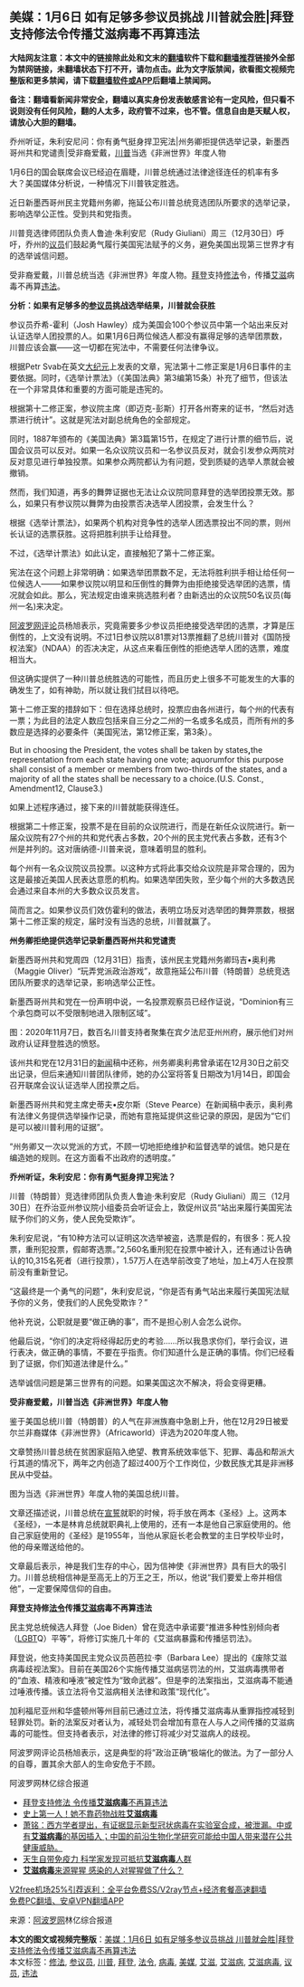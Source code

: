  <h2>美媒：1月6日 如有足够多参议员挑战 川普就会胜|拜登支持修法令传播艾滋病毒不再算违法</h2> <p class="notice"><b>大陆网友注意：本文中的链接除此处和文末的<a href="https://github.com/bannedbook/fanqiang" >翻墙</a>软件下载和<a href="https://github.com/killgcd/justmysocks/blob/master/README.md">翻墙推荐</a>链接外全部为禁网链接，未翻墙状态下打不开，请勿点击。此为文字版禁闻，欲看图文视频完整版和更多禁闻，请下载<a href="https://github.com/bannedbook/fanqiang">翻墙软件或APP</a>后翻墙上禁闻网。</p><p>备注：翻墙看新闻非常安全，翻墙以真实身份发表敏感言论有一定风险，但只看不说则没有任何风险，翻的人太多，政府管不过来，也不管。信息自由是天赋人权，请放心大胆的翻墙。</b></p>  <div class="entry"> <p id="summary">乔州听证，朱利安尼问：你有勇气挺身捍卫宪法|州务卿拒提供选举记录，新墨西哥州共和党谴责|受非裔爱戴，<a href="https://www.bannedbook.org/bnews/tag/%e5%b7%9d%e6%99%ae/" class="st_tag internal_tag" rel="tag" title="标签 川普 下的日志">川普</a>当选《非洲世界》年度人物</p> <p>1月6日的国会联席会议已经迫在眉睫，川普总统通过法律途径连任的机率有多大？美国媒体分析说，一种情况下川普铁定胜选。</p> <p>近日新墨西哥州民主党籍州务卿，拖延公布川普总统竞选团队所要求的选举记录，影响选举公正性。受到共和党指责。</p> <p>川普竞选律师团队负责人鲁迪·朱利安尼（Rudy Giuliani）周三（12月30日）呼吁，乔州的<a href="https://www.bannedbook.org/bnews/tag/%e8%ae%ae%e5%91%98/" class="st_tag internal_tag" rel="tag" title="标签 议员 下的日志">议员</a>们鼓起勇气履行美国宪法赋予的义务，避免美国出现第三世界才有的选举诚信问题。</p> <p>受非裔爱戴，川普总统当选《非洲世界》年度人物。<a href="https://www.bannedbook.org/bnews/tag/%e6%8b%9c%e7%99%bb/" class="st_tag internal_tag" rel="tag" title="标签 拜登 下的日志">拜登</a>支持<a href="https://www.bannedbook.org/bnews/tag/%E4%BF%AE%E6%B3%95/" class="st_tag internal_tag" rel="tag" title="标签 修法 下的日志">修法</a>令，传播<a href="https://www.bannedbook.org/bnews/tag/%e8%89%be%e6%bb%8b/" class="st_tag internal_tag" rel="tag" title="标签 艾滋 下的日志">艾滋</a>病毒不再算<a href="https://www.bannedbook.org/bnews/tag/%e8%bf%9d%e6%b3%95/" class="st_tag internal_tag" rel="tag" title="标签 违法 下的日志">违法</a>。</p> <p><strong>分析：如果有足够多的<a href="https://www.bannedbook.org/bnews/tag/%e5%8f%82%e8%ae%ae%e5%91%98/" class="st_tag internal_tag" rel="tag" title="标签 参议员 下的日志">参议员</a>挑战选举结果，川普就会获胜</strong></p> <p>参议员乔希-霍利（Josh Hawley）成为美国会100个参议员中第一个站出来反对认证选举人团投票的人。如果1月6日两位候选人都没有赢得足够的选举团票数，川普应该会赢——这一切都在宪法中，不需要任何法律争议。</p> <p>根据Petr Svab在英文<span class='wp_keywordlink_affiliate'><a href="http://www.epochtimes.com/" title="大纪元" target="_blank">大纪元</a></span>上发表的文章，宪法第十二修正案是1月6日事件的主要依据。同时，《选举计票法》（《美国法典》第3编第15条）补充了细节，但该法在一个非常具体和重要的方面可能是违宪的。</p> <p>根据第十二修正案，参议院主席（即迈克-彭斯）打开各州寄来的证书，“然后对选票进行统计”。这就是宪法对副总统角色的全部规定。</p> <p>同时，1887年颁布的《美国法典》第3篇第15节，在规定了进行计票的细节后，说国会议员可以反对。如果一名众议院议员和一名参议员反对，就会引发参众两院对反对意见进行单独投票。如果参众两院都认为有问题，受到质疑的选举人票就会被撤销。</p> <p>然而，我们知道，再多的舞弊证据也无法让众议院同意拜登的选举团投票无效。那么，如果只有参议院以舞弊为由投票否决选举人团投票，会发生什么？</p> <p>根据《选举计票法》，如果两个机构对竞争性的选举人团选票投出不同的票，则州长认证的选票获胜。这将把胜利拱手让给拜登。</p> <p>不过，《选举计票法》如此认定，直接触犯了第十二修正案。</p>  <p>宪法在这个问题上非常明确：如果选举团票数不足，无法将胜利拱手相让给任何一位候选人–——如果参议院以明显和压倒性的舞弊为由拒绝接受选举团的选票，情况就会如此。那么，宪法规定由谁来挑选胜利者？由新选出的众议院50名议员(每州一名)来决定。</p> <p><span class='wp_keywordlink_affiliate'><a href="https://www.aboluowang.com/" title="阿波罗网" target="_blank">阿波罗网</a></span><span class='wp_keywordlink_affiliate'><a href="https://www.bannedbook.org/bnews/comments/" title="新闻评论" target="_blank">评论</a></span>员杨旭表示，究竟需要多少参议员拒绝接受选举团的选票，才算是压倒性的，上文没有说明。不过1日参议院以81票对13票推翻了总统川普对《国防授权法案》（NDAA）的否决决定，从这点来看压倒性的拒绝选举人团的选票，难度相当大。</p> <p>但这确实提供了一种川普总统胜选的可能性，而且历史上很多不可能发生的大事的确发生了，如有神助，所以就让我们拭目以待吧。</p> <p>第十二修正案的措辞如下：但在选择总统时，投票应由各州进行，每个州的代表有一票；为此目的法定人数应包括来自三分之二州的一名或多名成员，而所有州的多数应是选择的必要条件（美国宪法，第12修正案，第3条）。</p> <p>But in choosing the President, the votes shall be taken by states<strong>,</strong>the representation from each state having one vote; aquorumfor this purpose shall consist of a member or members from two-thirds of the states, and a majority of all the states shall be necessary to a choice.(U.S. Const., Amendment12, Clause3.)</p> <p>如果上述程序通过，接下来的川普就能获得连任。</p> <p>根据第二十修正案，投票不是在目前的众议院进行，而是在新任众议院进行。新一届众议院有27个州的共和党代表占多数，20个州的民主党代表占多数，还有3个州是并列的。这对唐纳德-川普来说，意味着明显的胜利。</p> <p>每个州有一名众议院议员投票。以这种方式将此事交给众议院是非常合理的，因为这是最接近美国人民表达意愿的机构。如果选举团失败，至少每个州的大多数选民会通过来自本州的大多数众议员发言。</p> <p>简而言之。如果参议员们效仿霍利的做法，表明立场反对选举团的舞弊票数，根据第十二修正案的规定，届时没有当选的总统，川普就赢了。</p> <p><strong>州务卿拒绝提供选举记录新墨西哥州共和党谴责</strong></p> <p>新墨西哥州共和党周四（12月31日）指责，该州民主党籍州务卿玛吉•奥利弗（Maggie Oliver）“玩弄党派政治游戏”，故意拖延公布川普（特朗普）总统竞选团队所要求的选举记录，影响选举公正性。</p> <p>新墨西哥州共和党在一份声明中说，一名投票观察员已经作证说，“Dominion有三个承包商可以不受限制地进入限制区域”。</p> <p>图：2020年11月7日，数百名川普支持者聚集在宾夕法尼亚州州府，展示他们对州政府认证拜登胜选的愤怒。</p>  <p>该州共和党在12月31日的<span class='wp_keywordlink_affiliate'><a href="https://www.bannedbook.org/" title="新闻">新闻</a></span>稿中还称，州务卿奥利弗曾承诺在12月30日之前交出记录，但后来通知川普团队律师，她的办公室将答复日期改为1月14日，即国会召开联席会议认证选举人团投票之后。</p> <p>新墨西哥州共和党主席史蒂夫•皮尔斯（Steve Pearce）在新闻稿中表示，奥利弗有法律义务提供选举操作记录，而她有意拖延提供这些记录的原因，是因为“它们是可以被川普利用的证据”。</p> <p>“州务卿又一次以党派的方式，不顾一切地拒绝维护和监督选举的诚信。她只是在编造她的规则。在这方面看不出政府的透明度。”</p> <p><strong>乔州听证，朱利安尼：你有勇气挺身捍卫宪法？</strong></p> <p>川普（特朗普）竞选律师团队负责人鲁迪·朱利安尼（Rudy Giuliani）周三（12月30日）在乔治亚州参议院小组委员会听证会上，敦促州议员“站出来履行美国宪法赋予你们的义务，使人民免受欺诈”。<br /></p> <p></p> <p>朱利安尼说，“有10种方法可以证明这次选举被盗，选票是假的，有很多：死人投票，重刑犯投票，假邮寄选票。”2,560名重刑犯在投票中被计入，还有通过讣告确认的10,315名死者（进行投票），1.57万人在选举前改变了地址，加上4万人在投票前没有重新登记。</p> <p>“这最终是一个勇气的问题”，朱利安尼说，“你是否有勇气站出来履行美国宪法赋予你的义务，使我们的人民免受欺诈？”</p> <p>他补充说，公职就是要“做正确的事”，而不是担心别人会怎么说你。</p> <p>他最后说，“你们的决定将经得起历史的考验……所以我恳求你们，举行会议，进行表决，做正确的事情，不要在乎指责。你们知道什么是正确的事情。你们已经看到了证据，你们知道法律是什么。”</p> <p>选举诚信问题是第三世界有的问题。如果美国这次不解决，将会变得更糟。</p> <p><strong>受非裔爱戴，川普当选《非洲世界》年度人物</strong></p> <p>鉴于美国总统川普（特朗普）的人气在非洲族裔中急剧上升，他在12月29日被爱尔兰非裔媒体《非洲世界》（Africaworld）评选为2020年度人物。</p>  <p>文章赞扬川普总统在贫困家庭陷入绝望、教育系统效率低下、犯罪、毒品和帮派大行其道的情况下，两年之内创造了超过400万个工作岗位，少数民族尤其是非洲移民从中受益。</p> <p>图为当选《非洲世界》年度人物的美国总统川普。</p> <p>文章还描述说，川普总统在<span class='wp_keywordlink'><a href="https://www.bannedbook.org/forum5/topic17.html" title="宣誓与预言" target="_blank">宣誓</a></span>就职的时候，将手放在两本《圣经》上。这两本《圣经》，一本是林肯总统就职典礼上使用的，还有一本是他自己家庭使用的。他自己家庭使用的《圣经》是1955年，当他从家庭长老会教堂的主日学校毕业时，他的母亲赠送给他的。</p> <p>文章最后表示，神是我们生存的中心，因为信神使《非洲世界》具有巨大的吸引力。川普总统相信神是至高无上的万王之王，所以，他说“我们要爱上帝并相信他”，一定要保障信仰的自由。</p> <p><strong>拜登支持修<a href="https://www.bannedbook.org/bnews/tag/%E6%B3%95%E4%BB%A4/" class="st_tag internal_tag" rel="tag" title="标签 法令 下的日志">法令</a>传播<a href="https://www.bannedbook.org/bnews/tag/%e8%89%be%e6%bb%8b%e7%97%85/" class="st_tag internal_tag" rel="tag" title="标签 艾滋病 下的日志">艾滋病</a>毒不再算违法</strong></p> <p>民主党总统候选人拜登（Joe Biden）曾在竞选中承诺要“推进多种性别倾向者（<span class='wp_keywordlink'><a href="https://www.bannedbook.org/forum57/topic6302.html" title="我所知道的地球历史与奥秘篇（十）：同性恋与吸毒" target="_blank">LGBT</a></span>Q）平等”，将修订实施几十年的《艾滋病暴露和传播惩罚法》。</p> <p>拜登说，他支持美国民主党众议员芭芭拉·李（Barbara Lee）提出的《废除艾滋病毒歧视法案》。目前在美国26个实施传播艾滋病惩罚法的州，艾滋病毒携带者的“血液、精液和唾液”被定性为“致命武器”。但是李的法案指出，艾滋病毒不能通过唾液传播。该立法将令艾滋病相关法律和政策“现代化”。</p> <p>加利福尼亚州和华盛顿州等州目前已通过立法，将传播艾滋病毒从重罪指控减轻到轻罪处罚。新的法案反对者认为，减轻处罚会增加有意在人与人之间传播的艾滋病毒的可能性。但支持者表示，对法律的修订将减少对艾滋病人的歧视。</p> <p>阿波罗网评论员杨旭表示，这是典型的将”政治正确“极端化的做法。为了一部分人的自尊，置其余大部人的生命安危于不顾。</p> <p>阿波罗网林亿综合报道</p> <p></p> <p></p> <ul class='op-related-articles' title='相关阅读'> <li><a href='https://www.bannedbook.org/bnews/comments/20210102/1459411.html' target='_blank'>拜登支持修法 令传播<b>艾滋病毒</b>不再算违法</a></li> <li><a href='https://www.bannedbook.org/bnews/health/20200829/1387756.html' target='_blank'>史上第一人！她不靠药物战胜<b>艾滋病毒</b></a></li> <li><a href='https://www.bannedbook.org/bnews/cbnews/20200630/1352799.html' target='_blank'>萧铭：西方学者提出，有证据显示新型冠状病毒在实验室合成，被泄漏。中或有<b>艾滋病毒</b>的基因插入；中国的前沿生物化学研究可能给中国人带来潜在公共健康威胁。 </a></li> <li><a href='https://www.bannedbook.org/bnews/cnnews/20200410/1310028.html' target='_blank'>天生自带免疫力 科学家发现可抵抗<b>艾滋病毒</b>人群</a></li> <li><a href='https://www.bannedbook.org/bnews/cnnews/20200226/1283627.html' target='_blank'><b>艾滋病毒</b>来源猩猩 感染的人对猩猩做了什么？</a></li> </ul> <p class="texttj"> <a href="https://www.bannedbook.org/forum23/topic22702.html" target="_blank">V2free机场25%引荐返利：全平台免费SS/V2ray节点+经济套餐高速翻墙</a><br/> <a href="https://github.com/bannedbook/fanqiang/wiki/%E7%A6%81%E9%97%BB%E7%BD%91%E5%AE%89%E5%8D%93%E7%BF%BB%E5%A2%99%E6%96%B0%E9%97%BBAPP" target="_blank">免费PC翻墙、安卓VPN翻墙APP</a></p><p> 来源：<a href="https://www.aboluowang.com/2021/0102/1541131.html" target="_blank">阿波罗网</a>林亿综合报道 </p> <a name='sharetosocial'></a>       <div><b>本文的图文或视频完整版</b>：<a href='https://www.bannedbook.org/bnews/topimagenews/20210102/1459775.html'>美媒：1月6日 如有足够多参议员挑战 川普就会胜|拜登支持修法令传播艾滋病毒不再算违法</a></div>  </div><!--END ENTRY--> <div class="postfooter"> <div>本文标签：<a href="https://www.bannedbook.org/bnews/tag/%E4%BF%AE%E6%B3%95/" rel="tag">修法</a>, <a href="https://www.bannedbook.org/bnews/tag/%e5%8f%82%e8%ae%ae%e5%91%98/" rel="tag">参议员</a>, <a href="https://www.bannedbook.org/bnews/tag/%e5%b7%9d%e6%99%ae/" rel="tag">川普</a>, <a href="https://www.bannedbook.org/bnews/tag/%e6%8b%9c%e7%99%bb/" rel="tag">拜登</a>, <a href="https://www.bannedbook.org/bnews/tag/%E6%B3%95%E4%BB%A4/" rel="tag">法令</a>, <a href="https://www.bannedbook.org/bnews/tag/%e7%97%85%e6%af%92/" rel="tag">病毒</a>, <a href="https://www.bannedbook.org/bnews/tag/%e7%be%8e%e5%aa%92/" rel="tag">美媒</a>, <a href="https://www.bannedbook.org/bnews/tag/%e8%89%be%e6%bb%8b/" rel="tag">艾滋</a>, <a href="https://www.bannedbook.org/bnews/tag/%e8%89%be%e6%bb%8b%e7%97%85/" rel="tag">艾滋病</a>, <a href="https://www.bannedbook.org/bnews/tag/%E8%89%BE%E6%BB%8B%E7%97%85%E6%AF%92/" rel="tag">艾滋病毒</a>, <a href="https://www.bannedbook.org/bnews/tag/%e8%ae%ae%e5%91%98/" rel="tag">议员</a>, <a href="https://www.bannedbook.org/bnews/tag/%e8%bf%9d%e6%b3%95/" rel="tag">违法</a></div>  </div><!--END POSTFOOTER--> 